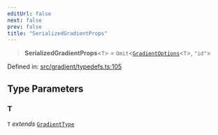 ```yaml
---
editUrl: false
next: false
prev: false
title: "SerializedGradientProps"
---
```


> **SerializedGradientProps**\<`T`\> = `Omit`\<[`GradientOptions`](/api/type-aliases/gradientoptions/)\<`T`\>, `"id"`\>

Defined in: [src/gradient/typedefs.ts:105](https://github.com/fabricjs/fabric.js/blob/fea1b29b7495d9634e300bd4bfa43de097745805/src/gradient/typedefs.ts#L105)

## Type Parameters

### T

`T` *extends* [`GradientType`](/api/type-aliases/gradienttype/)
